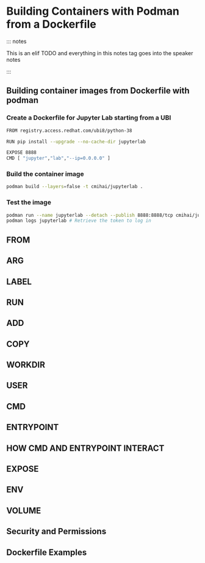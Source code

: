Building Containers with Podman from a Dockerfile
=================================================

::: notes

This is an elif TODO and everything in this notes tag goes into the speaker notes

:::


Building container images from Dockerfile with podman
------------------------------------------------------

### Create a Dockerfile for Jupyter Lab starting from a UBI

```bash
FROM registry.access.redhat.com/ubi8/python-38

RUN pip install --upgrade --no-cache-dir jupyterlab

EXPOSE 8888
CMD [ "jupyter","lab","--ip=0.0.0.0" ]
```

### Build the container image

```bash
podman build --layers=false -t cmihai/jupyterlab .
```

### Test the image

```bash
podman run --name jupyterlab --detach --publish 8888:8888/tcp cmihai/jupyterlab
podman logs jupyterlab # Retrieve the token to log in
```


FROM
----

ARG
---

LABEL
-----


RUN
---


ADD
---


COPY
----


WORKDIR
-------


USER
----


CMD
---


ENTRYPOINT
----------

HOW CMD AND ENTRYPOINT INTERACT
-------------------------------


EXPOSE
------

ENV
---


VOLUME
------

Security and Permissions
------------------------


Dockerfile Examples
-------------------
